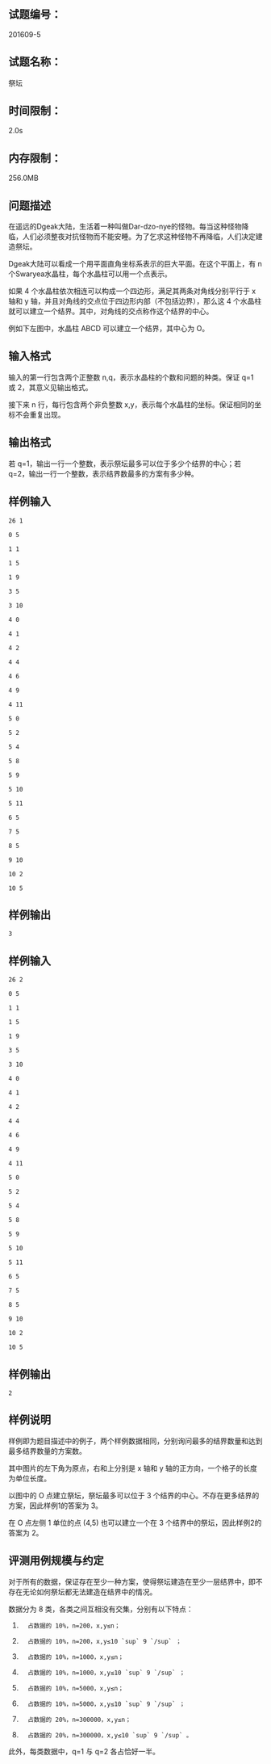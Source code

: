 ## 试题编号：

201609-5

## 试题名称：

祭坛

## 时间限制：

2.0s

## 内存限制：

256.0MB

## 问题描述

在遥远的Dgeak大陆，生活着一种叫做Dar-dzo-nye的怪物。每当这种怪物降临，人们必须整夜对抗怪物而不能安睡。为了乞求这种怪物不再降临，人们决定建造祭坛。

Dgeak大陆可以看成一个用平面直角坐标系表示的巨大平面。在这个平面上，有 n 个Swaryea水晶柱，每个水晶柱可以用一个点表示。

如果 4 个水晶柱依次相连可以构成一个四边形，满足其两条对角线分别平行于 x 轴和 y 轴，并且对角线的交点位于四边形内部（不包括边界），那么这 4 个水晶柱就可以建立一个结界。其中，对角线的交点称作这个结界的中心。

例如下左图中，水晶柱 ABCD 可以建立一个结界，其中心为 O。



## 输入格式

输入的第一行包含两个正整数 n,q，表示水晶柱的个数和问题的种类。保证 q=1 或 2，其意义见输出格式。

接下来 n 行，每行包含两个非负整数 x,y，表示每个水晶柱的坐标。保证相同的坐标不会重复出现。

## 输出格式

若 q=1，输出一行一个整数，表示祭坛最多可以位于多少个结界的中心；若 q=2，输出一行一个整数，表示结界数最多的方案有多少种。

## 样例输入

```
26 1

0 5

1 1

1 5

1 9

3 5

3 10

4 0

4 1

4 2

4 4

4 6

4 9

4 11

5 0

5 2

5 4

5 8

5 9

5 10

5 11

6 5

7 5

8 5

9 10

10 2

10 5
```

## 样例输出

```
3
```

## 样例输入

```
26 2

0 5

1 1

1 5

1 9

3 5

3 10

4 0

4 1

4 2

4 4

4 6

4 9

4 11

5 0

5 2

5 4

5 8

5 9

5 10

5 11

6 5

7 5

8 5

9 10

10 2

10 5
```

## 样例输出

```
2
```

## 样例说明

样例即为题目描述中的例子，两个样例数据相同，分别询问最多的结界数量和达到最多结界数量的方案数。

其中图片的左下角为原点，右和上分别是 x 轴和 y 轴的正方向，一个格子的长度为单位长度。

以图中的 O 点建立祭坛，祭坛最多可以位于 3 个结界的中心。不存在更多结界的方案，因此样例1的答案为 3。

在 O 点左侧 1 单位的点 (4,5) 也可以建立一个在 3 个结界中的祭坛，因此样例2的答案为 2。

## 评测用例规模与约定

对于所有的数据，保证存在至少一种方案，使得祭坛建造在至少一层结界中，即不存在无论如何祭坛都无法建造在结界中的情况。

数据分为 8 类，各类之间互相没有交集，分别有以下特点：

1.       占数据的 10%，n=200，x,y≤n；

2.       占数据的 10%，n=200，x,y≤10 `sup` 9 `/sup` ；

3.       占数据的 10%，n=1000，x,y≤n；

4.       占数据的 10%，n=1000，x,y≤10 `sup` 9 `/sup` ；

5.       占数据的 10%，n=5000，x,y≤n；

6.       占数据的 10%，n=5000，x,y≤10 `sup` 9 `/sup` ；

7.       占数据的 20%，n=300000，x,y≤n；

8.       占数据的 20%，n=300000，x,y≤10 `sup` 9 `/sup` 。



此外，每类数据中，q=1 与 q=2 各占恰好一半。